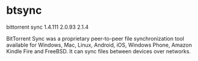 # btsync
bittorrent sync 
1.4.111 
2.0.93 
2.1.4

BitTorrent Sync was a proprietary peer-to-peer file synchronization tool available for Windows, Mac, Linux, Android, iOS, Windows Phone, Amazon Kindle Fire and FreeBSD. It can sync files between devices over networks.
